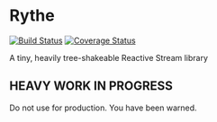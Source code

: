 # Rythe
[![Build Status](https://api.cirrus-ci.com/github/Bluefinger/rythe.svg)](https://cirrus-ci.com/github/Bluefinger/rythe) [![Coverage Status](https://codecov.io/github/Bluefinger/rythe/coverage.svg?branch=master)](https://codecov.io/github/Bluefinger/rythe/)

A tiny, heavily tree-shakeable Reactive Stream library

## HEAVY WORK IN PROGRESS
Do not use for production. You have been warned.
